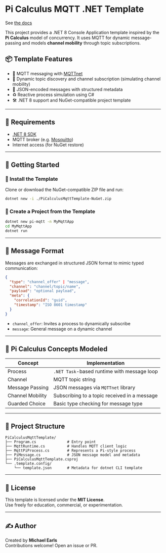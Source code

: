 # Pi Calculus MQTT .NET Template

See [the docs](https://PiCalc.net)

This project provides a .NET 8 Console Application template inspired by the **Pi Calculus** model of concurrency. It uses MQTT for dynamic message-passing and models **channel mobility** through topic subscriptions.

## 📦 Template Features

- 📡 MQTT messaging with [MQTTnet](https://github.com/dotnet/MQTTnet)
- 🔁 Dynamic topic discovery and channel subscription (simulating channel mobility)
- 🧠 JSON-encoded messages with structured metadata
- ♻️ Reactive process simulation using C#
- 🛠️ .NET 8 support and NuGet-compatible project template

---

## 🧰 Requirements

- [.NET 8 SDK](https://dotnet.microsoft.com/en-us/download)
- MQTT broker (e.g. [Mosquitto](https://mosquitto.org/download/))
- Internet access (for NuGet restore)

---

## 🚀 Getting Started

### 🔧 Install the Template

Clone or download the NuGet-compatible ZIP file and run:

```bash
dotnet new -i ./PiCalculusMqttTemplate-NuGet.zip
```

### 🧪 Create a Project from the Template

```bash
dotnet new pi-mqtt -n MyMqttApp
cd MyMqttApp
dotnet run
```

---

## 🧬 Message Format

Messages are exchanged in structured JSON format to mimic typed communication:

```json
{
  "type": "channel_offer" | "message",
  "channel": "channel/topic/name",
  "payload": "optional payload",
  "meta": {
    "correlationId": "guid",
    "timestamp": "ISO 8601 timestamp"
  }
}
```

- `channel_offer`: Invites a process to dynamically subscribe
- `message`: General message on a dynamic channel

---

## 🧠 Pi Calculus Concepts Modeled

| Concept           | Implementation                                 |
|------------------|--------------------------------------------------|
| Process          | `.NET Task`-based runtime with message loop     |
| Channel          | MQTT topic string                               |
| Message Passing  | JSON messages via `MQTTnet` library             |
| Channel Mobility | Subscribing to a topic received in a message    |
| Guarded Choice   | Basic type checking for message type            |

---

## 📁 Project Structure

```
PiCalculusMqttTemplate/
├── Program.cs              # Entry point
├── MqttRuntime.cs          # Handles MQTT client logic
├── MqttPiProcess.cs        # Represents a Pi-style process
├── PiMessage.cs            # JSON message model and metadata
├── PiCalculusMqttTemplate.csproj
└── .template.config/
    └── template.json       # Metadata for dotnet CLI template
```

---

## 📜 License

This template is licensed under the **MIT License**.  
Use freely for education, commercial, or experimentation.

---

## ✍️ Author

Created by **Michael Earls**  
Contributions welcome! Open an issue or PR.
